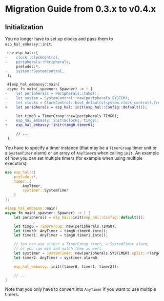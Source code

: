 # Migration Guide from 0.3.x to v0.4.x

## Initialization

You no longer have to set up clocks and pass them to `esp_hal_embassy::init`.

```diff
 use esp_hal::{
-    clock::ClockControl,
-    peripherals::Peripherals,
     prelude::*,
-    system::SystemControl,
 };

 #[esp_hal_embassy::main]
 async fn main(_spawner: Spawner) -> ! {
-    let peripherals = Peripherals::take();
-    let system = SystemControl::new(peripherals.SYSTEM);
-    let clocks = ClockControl::boot_defaults(system.clock_control).freeze();
+    let peripherals = esp_hal::init(esp_hal::Config::default());

     let timg0 = TimerGroup::new(peripherals.TIMG0);
-    esp_hal_embassy::init(&clocks, timg0);
+    esp_hal_embassy::init(timg0.timer0);

     // ...
 }
```

You have to specify a timer instance (that may be a `TimerGroup` timer unit
or a `SystemTimer` alarm) or an array of `AnyTimer`s when calling `init`.
An example of how you can set multiple timers (for example when using
multiple executors):

```rust
use esp_hal::{
    prelude::*,
    timer::{
        AnyTimer,
        systimer::SystemTimer
    }
};

#[esp_hal_embassy::main]
async fn main(_spawner: Spawner) -> ! {
    let peripherals = esp_hal::init(esp_hal::Config::default());

    let timg0 = TimerGroup::new(peripherals.TIMG0);
    let timer0: AnyTimer = timg0.timer0.into();
    let timer1: AnyTimer = timg0.timer1.into();

    // You can use either a TimerGroup timer, a SystemTimer alarm,
    // or you can mix and match them as well.
    let systimer = SystemTimer::new(peripherals.SYSTIMER).split::<Target>();
    let timer2: AnyTimer = systimer.alarm0;

    esp_hal_embassy::init([timer0, timer1, timer2]);

    // ...
}
```

Note that you only have to convert into `AnyTimer` if you want to use multiple timers.
